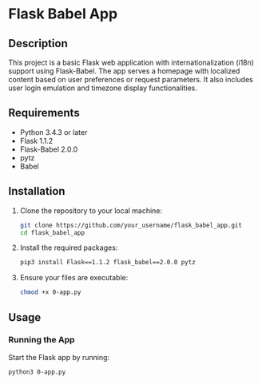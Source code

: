 # Flask Babel App

## Description

This project is a basic Flask web application with internationalization (i18n) support using Flask-Babel. The app serves a homepage with localized content based on user preferences or request parameters. It also includes user login emulation and timezone display functionalities.

## Requirements

- Python 3.4.3 or later
- Flask 1.1.2
- Flask-Babel 2.0.0
- pytz
- Babel

## Installation

1. Clone the repository to your local machine:

    ```sh
    git clone https://github.com/your_username/flask_babel_app.git
    cd flask_babel_app
    ```

2. Install the required packages:

    ```sh
    pip3 install Flask==1.1.2 flask_babel==2.0.0 pytz
    ```

3. Ensure your files are executable:

    ```sh
    chmod +x 0-app.py
    ```

## Usage

### Running the App

Start the Flask app by running:

```sh
python3 0-app.py

